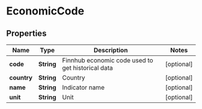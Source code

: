 

# EconomicCode


## Properties

| Name | Type | Description | Notes |
|------------ | ------------- | ------------- | -------------|
|**code** | **String** | Finnhub economic code used to get historical data |  [optional] |
|**country** | **String** | Country |  [optional] |
|**name** | **String** | Indicator name |  [optional] |
|**unit** | **String** | Unit |  [optional] |



